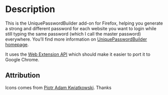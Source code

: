 Description
===========

This is the UniquePasswordBuilder add-on for Firefox, helping you generate a strong and different password for each website you want to login while still typing the same password (which I call the master password) everywhere.
You’ll find more information on [UniquePasswordBuilder homepage](https://paulgreg.me/UniquePasswordBuilder/).

It uses the [Web Extension API](https://developer.mozilla.org/en-US/Add-ons/WebExtensions) which should make it easier to port it to Google Chrome.

Attribution
--------------

Icons comes from [Piotr Adam Kwiatkowski](http://ikons.piotrkwiatkowski.co.uk/). Thanks
